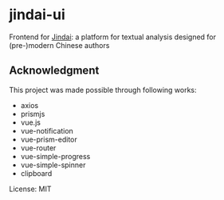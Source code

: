 # jindai-ui

Frontend for [Jindai](https://github.com/zhuth/jindai/): a platform for textual analysis designed for (pre-)modern Chinese authors

## Acknowledgment

This project was made possible through following works:

- axios
- prismjs
- vue.js
- vue-notification
- vue-prism-editor
- vue-router
- vue-simple-progress
- vue-simple-spinner
- clipboard

License: MIT
